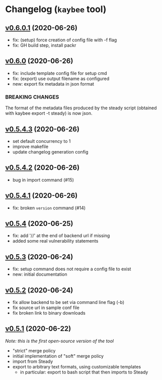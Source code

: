 # Changelog (`kaybee` tool)

<a name="v0.6.0.1"></a>
## [v0.6.0.1](https://github.com/SAP/project-kb/compare/v0.6.0...v0.6.0.1) (2020-06-26)

* fix: (setup) force creation of config file with -f flag
* fix: GH build step, install packr

<a name="v0.6.0"></a>
## [v0.6.0](https://github.com/SAP/project-kb/compare/v0.5.4.3...v0.6.0) (2020-06-26)

* fix: include template config file for setup cmd
* fix: (export) use output filename as configured
* new: export fix metadata in json format

### BREAKING CHANGES
The format of the metadata files produced by the steady script (obtained with
kaybee export -t steady) is now json.


<a name="v0.5.4.3"></a>
## [v0.5.4.3](https://github.com/SAP/project-kb/compare/v0.5.4.2...v0.5.4.3) (2020-06-26)

* set default concurrency to 1
* improve makefile
* update changelog generation config

<a name="v0.5.4.2"></a>
## [v0.5.4.2](https://github.com/SAP/project-kb/compare/v0.5.4.1...v0.5.4.2) (2020-06-26)

* bug in import command (#15)

<a name="v0.5.4.1"></a>
## [v0.5.4.1](https://github.com/SAP/project-kb/compare/v0.5.4...v0.5.4.1) (2020-06-26)

* fix: broken `version` command (#14)

<a name="v0.5.4"></a>
## [v0.5.4](https://github.com/SAP/project-kb/compare/v0.5.3...v0.5.4) (2020-06-25)

* fix: add '//' at the end of backend url if missing
* added some real vulnerability statements

<a name="v0.5.3"></a>
## [v0.5.3](https://github.com/SAP/project-kb/compare/v0.5.2...v0.5.3) (2020-06-24)

* fix: setup command does not require a config file to exist
* new: initial documentation

<a name="v0.5.2"></a>
## [v0.5.2](https://github.com/SAP/project-kb/compare/v0.5.1...v0.5.2) (2020-06-24)

* fix allow backend to be set via command line flag (-b)
* fix source url in sample conf file
* fix broken link to binary downloads

<a name="v0.5.1"></a>
## [v0.5.1](https://github.com/SAP/project-kb/compare/2019-05-10...v0.5.1) (2020-06-22)

*Note: this is the first open-source version of the tool*

- "strict" merge policy
- initial implementation of "soft" merge policy
- import from Steady
- export to arbitrary text formats, using customizable templates
    - in particular: export to bash script that then imports to Steady
